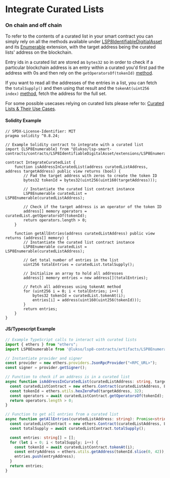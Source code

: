 # Integrate Curated Lists

### On chain and off chain

To refer to the contents of a curated list in your smart contract you can simply rely on all the methods available under [LSP8IdentifiableDigitialAsset](https://github.com/lukso-network/LIPs/blob/main/LSPs/LSP-8-IdentifiableDigitalAsset.md#interface-cheat-sheet) and its [Enumerable](https://github.com/lukso-network/lsp-smart-contracts/blob/develop/packages/lsp8-contracts/contracts/extensions/LSP8Enumerable.sol) extension, with the target address being the curated lists' address on the blockchain.

Entry ids in a curated list are stored as `bytes32` so in order to check if a particular blockchain address is an entry within a curated you'd first pad the address with 0s and then rely on the `getOperatorsOf(tokenId)` [method](https://github.com/lukso-network/LIPs/blob/main/LSPs/LSP-8-IdentifiableDigitalAsset.md#getoperatorsof).&#x20;

If you want to read all the addresses of the entries in a list, you can fetch the `totalSupply()` and then using that result and the `tokenAt(uint256 index)` [method](https://github.com/lukso-network/lsp-smart-contracts/blob/develop/packages/lsp8-contracts/contracts/extensions/LSP8Enumerable.sol#L29C14-L29C36), fetch the address for the full set.

For some possible usecases relying on curated lists please refer to: [Curated Lists & Their Use Cases](../getting-started/editor.md).

#### Solidity Example

```solidity
// SPDX-License-Identifier: MIT
pragma solidity ^0.8.24;

// Example Solidity contract to integrate with a curated list
import {LSP8Enumerable} from "@lukso/lsp-smart-contracts/contracts/LSP8IdentifiableDigitalAsset/extensions/LSP8Enumerable.sol";

contract IntegrateCuratedList {
    function isAddressInCuratedList(address curatedListAddress, address targetAddress) public view returns (bool) {
        // Pad the target address with zeros to create the token ID
        bytes32 tokenId = bytes32(uint256(uint160(targetAddress)));
        
        // Instantiate the curated list contract instance
        LSP8Enumerable curatedList = LSP8Enumerable(curatedListAddress);
        
        // Check if the target address is an operator of the token ID
        address[] memory operators = curatedList.getOperatorsOf(tokenId);
        return operators.length > 0;
    }

    function getAllEntries(address curatedListAddress) public view returns (address[] memory) {
        // Instantiate the curated list contract instance
        LSP8Enumerable curatedList = LSP8Enumerable(curatedListAddress);
        
        // Get total number of entries in the list
        uint256 totalEntries = curatedList.totalSupply();
        
        // Initialize an array to hold all addresses
        address[] memory entries = new address[](totalEntries);
        
        // Fetch all addresses using tokenAt method
        for (uint256 i = 0; i < totalEntries; i++) {
            bytes32 tokenId = curatedList.tokenAt(i);
            entries[i] = address(uint160(uint256(tokenId)));
        }
        return entries;
    }
}
```

#### JS/Typescript Example

```typescript
// Example TypeScript calls to interact with curated lists
import { ethers } from "ethers";
import LSP8Enumerable from '@lukso/lsp8-contracts/artifacts/LSP8Enumerable.json';

// Instantiate provider and signer
const provider = new ethers.providers.JsonRpcProvider("<RPC_URL>");
const signer = provider.getSigner();

// Function to check if an address is in a curated list
async function isAddressInCuratedList(curatedListAddress: string, targetAddress: string): Promise<boolean> {
  const curatedListContract = new ethers.Contract(curatedListAddress, LSP8EnumerableABI, provider);
  const tokenId = ethers.utils.hexZeroPad(targetAddress, 32);
  const operators = await curatedListContract.getOperatorsOf(tokenId);
  return operators.length > 0;
}

// Function to get all entries from a curated list
async function getAllEntries(curatedListAddress: string): Promise<string[]> {
  const curatedListContract = new ethers.Contract(curatedListAddress, LSP8EnumerableABI, provider);
  const totalSupply = await curatedListContract.totalSupply();

  const entries: string[] = [];
  for (let i = 0; i < totalSupply; i++) {
    const tokenId = await curatedListContract.tokenAt(i);
    const entryAddress = ethers.utils.getAddress(tokenId.slice(0, 42));
    entries.push(entryAddress);
  }
  return entries;
}
```
